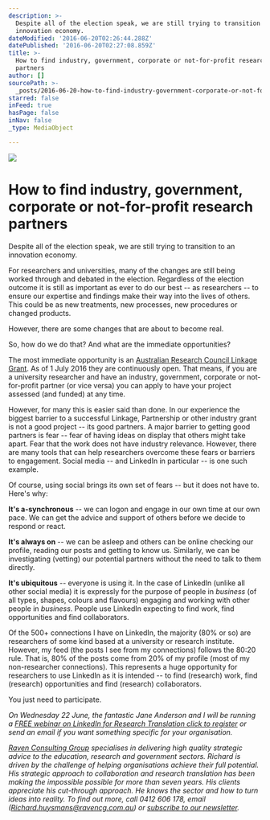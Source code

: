 ```yaml
---
description: >-
  Despite all of the election speak, we are still trying to transition to an
  innovation economy.
dateModified: '2016-06-20T02:26:44.288Z'
datePublished: '2016-06-20T02:27:08.859Z'
title: >-
  How to find industry, government, corporate or not-for-profit research
  partners
author: []
sourcePath: >-
  _posts/2016-06-20-how-to-find-industry-government-corporate-or-not-for-profi.md
starred: false
inFeed: true
hasPage: false
inNav: false
_type: MediaObject

---
```

![](https://the-grid-user-content.s3-us-west-2.amazonaws.com/e5a7403f-7dc1-4398-9c34-479c86b7b3c7.jpg)

# **How to find industry, government, corporate or not-for-profit research partners**

Despite all of the election speak, we are still trying to transition to an innovation economy.

For researchers and universities, many of the changes are still being worked through and debated in the election. Regardless of the election outcome it is still as important as ever to do our best -- as researchers -- to ensure our expertise and findings make their way into the lives of others. This could be as new treatments, new processes, new procedures or changed products.

However, there are some changes that are about to become real.

So, how do we do that? And what are the immediate opportunities?

The most immediate opportunity is an [Australian Research Council Linkage Grant][0]. As of 1 July 2016 they are continuously open. That means, if you are a university researcher and have an industry, government, corporate or not-for-profit partner (or vice versa) you can apply to have your project assessed (and funded) at any time.

However, for many this is easier said than done. In our experience the biggest barrier to a successful Linkage, Partnership or other industry grant is not a good project -- its good partners. A major barrier to getting good partners is fear -- fear of having ideas on display that others might take apart. Fear that the work does not have industry relevance. However, there are many tools that can help researchers overcome these fears or barriers to engagement. Social media -- and LinkedIn in particular -- is one such example.

Of course, using social brings its own set of fears -- but it does not have to. Here's why:

**It's a-synchronous** -- we can logon and engage in our own time at our own pace. We can get the advice and support of others before we decide to respond or react.

**It's always on** -- we can be asleep and others can be online checking our profile, reading our posts and getting to know us. Similarly, we can be investigating (vetting) our potential partners without the need to talk to them directly.

**It's ubiquitous** -- everyone is using it. In the case of LinkedIn (unlike all other social media) it is expressly for the purpose of people in _business_ (of all types, shapes, colours and flavours) engaging and working with other people in _business_. People use LinkedIn expecting to find work, find opportunities and find collaborators.

Of the 500+ connections I have on LinkedIn, the majority (80% or so) are researchers of some kind based at a university or research institute. However, my feed (the posts I see from my connections) follows the 80:20 rule. That is, 80% of the posts come from 20% of my profile (most of my non-researcher connections). This represents a huge opportunity for researchers to use LinkedIn as it is intended -- to find (research) work, find (research) opportunities and find (research) collaborators.

You just need to participate.

_On Wednesday 22 June, the fantastic Jane Anderson and I will be running a [FREE webinar on LinkedIn for Research Translation click to register][1] or send an email if you want something specific for your organisation._

_[Raven Consulting Group][2] specialises in delivering high quality strategic advice to the education, research and government sectors. Richard is driven by the challenge of helping organisations achieve their full potential. His strategic approach to collaboration and research translation has been making the impossible possible for more than seven years. His clients appreciate his cut-through approach. He knows the sector and how to turn ideas into reality. To find out more, call 0412 606 178, email ([Richard.huysmans@ravencg.com.au][3]) or [subscribe to our newsletter][4]._

[0]: http://www.arc.gov.au/news-media/news/national-innovation-and-science-agenda
[1]: http://jane-anderson.com.au/linkedin-for-research-translation/
[2]: http://www.ravencg.com.au/
[3]: mailto:Richard.huysmans@ravencg.com.au
[4]: http://vbic.us7.list-manage1.com/subscribe?u=2cc4239758d763b87b7070e86&id=5606321d11